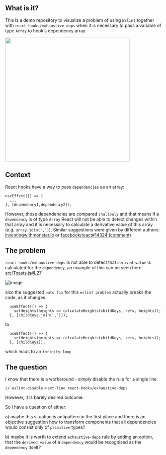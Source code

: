 ## What is it?

This is a demo repository to visualize a problem of using `ESlint` together with `react-hooks/exhaustive-deps` when it is necessary to pass a variable of type `Array` to hook‘s dependency array

<img src="https://user-images.githubusercontent.com/4083977/56232999-4a60a580-60ac-11e9-9853-2718118bcd5f.png" width="400" />

## Context

React hooks have a way to pass `dependencies` as an array:
```
useEffect(() => {
  ...
}, [dependency1,dependency2]);
```
However, those dependencies are compared `shallowly` and that means if a `dependency` is of type `Array` React will not be able to detect changes within that array and it is necessary to calculate a derivative value of this array (_e.g._ `array.join(',')`).
Similar suggestions were given by different authors: [inventingwithmonster.io](https://inventingwithmonster.io/20190207-how-to-fix-final-argument-passed-to-useeffect-changed-size-between-renders/) or [facebook/react#14324 (comment)](https://github.com/facebook/react/issues/14324#issuecomment-441489421)

## The problem

`react-hooks/exhaustive-deps` is not able to detect that `derived value` is calculated for the `dependency`, an example of this can be seen here: [src/Toasts.js#L27](https://github.com/lukaskl/exhaustive-deps-and-array-variables/blob/master/src/Toasts.js#L27)

![image](https://user-images.githubusercontent.com/4083977/56234771-328b2080-60b0-11e9-8d6c-402a1f120ef9.png)

also the suggested `auto fix` for this `eslint problem` actually breaks the code, as it changes 
```
  useEffect(() => {
    setHeights(heights => calculateHeights(childKeys, refs, heights));
  }, [childKeys.join(',')]);
```
to
```
  useEffect(() => {
    setHeights(heights => calculateHeights(childKeys, refs, heights));
  }, [childKeys]);
```

which leads to an `infinity loop`

## The question

I know that there is a workaround - simply disable the rule for a single line
```
// eslint-disable-next-line react-hooks/exhaustive-deps
```
However, it is barely desired outcome.


So I have a question of either:

a) maybe this situation is antipattern in the first place and there is an objective suggestion how to transform components that all dependencies would consist only of `primitive` types?

b) maybe it is worth to extend `exhaustive-deps` rule by adding an option, that the `derived value` of a `dependency` would be recognised as the `dependency` itself? 


